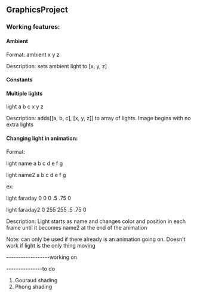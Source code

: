 ## GraphicsProject

### Working features:

#### Ambient
Format: ambient x y z

Description: sets ambient light to [x, y, z]

#### Constants

#### Multiple lights
light a b c x y z 
 
Description: adds[[a, b, c], [x, y, z]] to array of lights. Image begins with no extra lights

#### Changing light in animation:
Format:

light name a b c d e f g

light name2 a b c d e f g

ex:

light faraday 0 0 0 .5 .75 0

light faraday2 0 255 255 .5 .75 0

Description: Light starts as name and changes color and position in each frame until it becomes name2 at the end of the animation

Note: can only be used if there already is an animation going on. Doesn't work if light is the only thing moving

------------------working on

---------------to do

1. Gouraud shading
2. Phong shading

